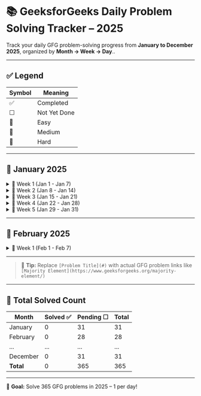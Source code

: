 # 📚 GeeksforGeeks Daily Problem Solving Tracker – 2025

Track your daily GFG problem-solving progress from **January to December 2025**, organized by **Month → Week → Day**..

---

## ✅ Legend

| Symbol | Meaning |
|--------|---------|
| ✅ | Completed |
| ☐ | Not Yet Done |
| 📘 | Easy |
| 📗 | Medium |
| 📕 | Hard |

---

## 📁 January 2025

<details>
<summary>📅 Week 1 (Jan 1 - Jan 7)</summary>

| Day | Date | Problem | Status |
|-----|------|---------|--------|
| 📘 | Jan 1 | [Problem Title](#) | ☐ |
| 📘 | Jan 2 | [Problem Title](#) | ☐ |
| 📘 | Jan 3 | [Problem Title](#) | ☐ |
| 📘 | Jan 4 | [Problem Title](#) | ☐ |
| 📘 | Jan 5 | [Problem Title](#) | ☐ |
| 📘 | Jan 6 | [Problem Title](#) | ☐ |
| 📘 | Jan 7 | [Problem Title](#) | ☐ |

</details>

<details>
<summary>📅 Week 2 (Jan 8 - Jan 14)</summary>

| Day | Date | Problem | Status |
|-----|------|---------|--------|
| 📗 | Jan 8 | [Problem Title](#) | ☐ |
| 📗 | Jan 9 | [Problem Title](#) | ☐ |
| 📗 | Jan 10 | [Problem Title](#) | ☐ |
| 📗 | Jan 11 | [Problem Title](#) | ☐ |
| 📗 | Jan 12 | [Problem Title](#) | ☐ |
| 📗 | Jan 13 | [Problem Title](#) | ☐ |
| 📗 | Jan 14 | [Problem Title](#) | ☐ |

</details>

<details>
<summary>📅 Week 3 (Jan 15 - Jan 21)</summary>

| Day | Date | Problem | Status |
|-----|------|---------|--------|
| 📕 | Jan 15 | [Problem Title](#) | ☐ |
| 📕 | Jan 16 | [Problem Title](#) | ☐ |
| 📕 | Jan 17 | [Problem Title](#) | ☐ |
| 📕 | Jan 18 | [Problem Title](#) | ☐ |
| 📕 | Jan 19 | [Problem Title](#) | ☐ |
| 📕 | Jan 20 | [Problem Title](#) | ☐ |
| 📕 | Jan 21 | [Problem Title](#) | ☐ |

</details>

<details>
<summary>📅 Week 4 (Jan 22 - Jan 28)</summary>

| Day | Date | Problem | Status |
|-----|------|---------|--------|
| 📘 | Jan 22 | [Problem Title](#) | ☐ |
| 📘 | Jan 23 | [Problem Title](#) | ☐ |
| 📘 | Jan 24 | [Problem Title](#) | ☐ |
| 📘 | Jan 25 | [Problem Title](#) | ☐ |
| 📘 | Jan 26 | [Problem Title](#) | ☐ |
| 📘 | Jan 27 | [Problem Title](#) | ☐ |
| 📘 | Jan 28 | [Problem Title](#) | ☐ |

</details>

<details>
<summary>📅 Week 5 (Jan 29 - Jan 31)</summary>

| Day | Date | Problem | Status |
|-----|------|---------|--------|
| 📗 | Jan 29 | [Problem Title](#) | ☐ |
| 📗 | Jan 30 | [Problem Title](#) | ☐ |
| 📗 | Jan 31 | [Problem Title](#) | ☐ |

</details>

---

## 📁 February 2025

<details>
<summary>📅 Week 1 (Feb 1 - Feb 7)</summary>

| Day | Date | Problem | Status |
|-----|------|---------|--------|
| 📘 | Feb 1 | [Problem Title](#) | ☐ |
| 📘 | Feb 2 | [Problem Title](#) | ☐ |
| 📘 | Feb 3 | [Problem Title](#) | ☐ |
| 📘 | Feb 4 | [Problem Title](#) | ☐ |
| 📘 | Feb 5 | [Problem Title](#) | ☐ |
| 📘 | Feb 6 | [Problem Title](#) | ☐ |
| 📘 | Feb 7 | [Problem Title](#) | ☐ |

</details>

<!-- Repeat this format for all other months till December -->

---

> 📌 **Tip:** Replace `[Problem Title](#)` with actual GFG problem links like  
> `[Majority Element](https://www.geeksforgeeks.org/majority-element/)`

---

## 🏁 Total Solved Count

| Month     | Solved ✅ | Pending ☐ | Total |
|-----------|-----------|------------|-------|
| January   | 0         | 31         | 31    |
| February  | 0         | 28         | 28    |
| ...       | ...       | ...        | ...   |
| December  | 0         | 31         | 31    |
| **Total** | 0         | 365        | 365   |

---

🎯 **Goal:** Solve 365 GFG problems in 2025 – 1 per day!


